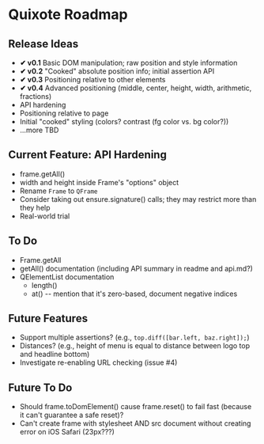 # Quixote Roadmap

## Release Ideas

* **✔ v0.1** Basic DOM manipulation; raw position and style information
* **✔ v0.2** "Cooked" absolute position info; initial assertion API
* **✔ v0.3** Positioning relative to other elements
* **✔ v0.4** Advanced positioning (middle, center, height, width, arithmetic, fractions)
* API hardening
* Positioning relative to page
* Initial "cooked" styling (colors? contrast (fg color vs. bg color?))
* ...more TBD


## Current Feature: API Hardening

* frame.getAll()
* width and height inside Frame's "options" object
* Rename `Frame` to `QFrame`
* Consider taking out ensure.signature() calls; they may restrict more than they help
* Real-world trial


## To Do

* Frame.getAll
* getAll() documentation (including API summary in readme and api.md?)
* QElementList documentation
  * length()
  * at() -- mention that it's zero-based, document negative indices

## Future Features

* Support multiple assertions? (e.g., `top.diff([bar.left, baz.right]);`)
* Distances? (e.g., height of menu is equal to distance between logo top and headline bottom)
* Investigate re-enabling URL checking (issue #4)


## Future To Do

* Should frame.toDomElement() cause frame.reset() to fail fast (because it can't guarantee a safe reset)?
* Can't create frame with stylesheet AND src document without creating error on iOS Safari (23px???)
